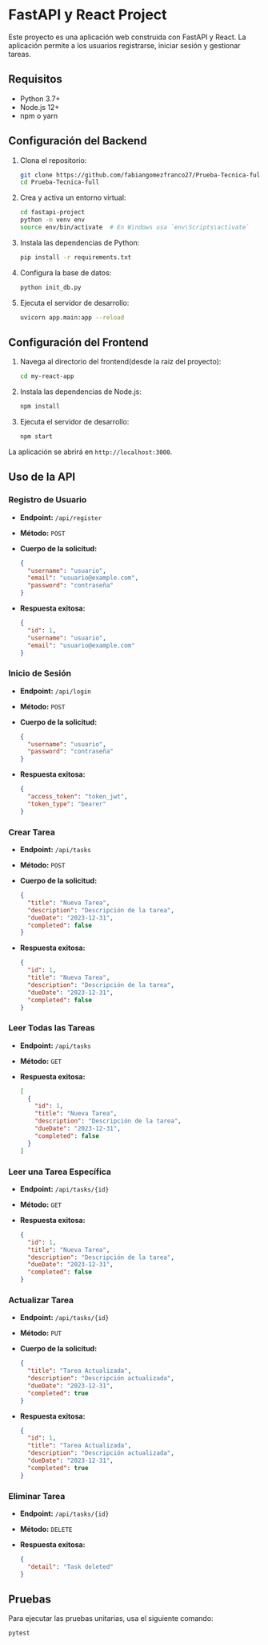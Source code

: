 # FastAPI y React Project

Este proyecto es una aplicación web construida con FastAPI y React. La aplicación permite a los usuarios registrarse, iniciar sesión y gestionar tareas.

## Requisitos

- Python 3.7+
- Node.js 12+
- npm o yarn

## Configuración del Backend

1. Clona el repositorio:

   ```bash
   git clone https://github.com/fabiangomezfranco27/Prueba-Tecnica-full.git
   cd Prueba-Tecnica-full
   ```

2. Crea y activa un entorno virtual:

   ```bash
   cd fastapi-project
   python -m venv env
   source env/bin/activate  # En Windows usa `env\Scripts\activate`
   ```

3. Instala las dependencias de Python:

   ```bash
   pip install -r requirements.txt
   ```

4. Configura la base de datos:

   ```bash
   python init_db.py
   ```

5. Ejecuta el servidor de desarrollo:

   ```bash
   uvicorn app.main:app --reload
   ```

## Configuración del Frontend

1. Navega al directorio del frontend(desde la raiz del proyecto):

   ```bash
   cd my-react-app
   ```

2. Instala las dependencias de Node.js:

   ```bash
   npm install
   ```

3. Ejecuta el servidor de desarrollo:

   ```bash
   npm start
   ```

La aplicación se abrirá en `http://localhost:3000`.

## Uso de la API

### Registro de Usuario

- **Endpoint:** `/api/register`
- **Método:** `POST`
- **Cuerpo de la solicitud:**

  ```json
  {
    "username": "usuario",
    "email": "usuario@example.com",
    "password": "contraseña"
  }
  ```

- **Respuesta exitosa:**

  ```json
  {
    "id": 1,
    "username": "usuario",
    "email": "usuario@example.com"
  }
  ```

### Inicio de Sesión

- **Endpoint:** `/api/login`
- **Método:** `POST`
- **Cuerpo de la solicitud:**

  ```json
  {
    "username": "usuario",
    "password": "contraseña"
  }
  ```

- **Respuesta exitosa:**

  ```json
  {
    "access_token": "token_jwt",
    "token_type": "bearer"
  }
  ```

### Crear Tarea

- **Endpoint:** `/api/tasks`
- **Método:** `POST`
- **Cuerpo de la solicitud:**

  ```json
  {
    "title": "Nueva Tarea",
    "description": "Descripción de la tarea",
    "dueDate": "2023-12-31",
    "completed": false
  }
  ```

- **Respuesta exitosa:**

  ```json
  {
    "id": 1,
    "title": "Nueva Tarea",
    "description": "Descripción de la tarea",
    "dueDate": "2023-12-31",
    "completed": false
  }
  ```

### Leer Todas las Tareas

- **Endpoint:** `/api/tasks`
- **Método:** `GET`
- **Respuesta exitosa:**

  ```json
  [
    {
      "id": 1,
      "title": "Nueva Tarea",
      "description": "Descripción de la tarea",
      "dueDate": "2023-12-31",
      "completed": false
    }
  ]
  ```

### Leer una Tarea Específica

- **Endpoint:** `/api/tasks/{id}`
- **Método:** `GET`
- **Respuesta exitosa:**

  ```json
  {
    "id": 1,
    "title": "Nueva Tarea",
    "description": "Descripción de la tarea",
    "dueDate": "2023-12-31",
    "completed": false
  }
  ```

### Actualizar Tarea

- **Endpoint:** `/api/tasks/{id}`
- **Método:** `PUT`
- **Cuerpo de la solicitud:**

  ```json
  {
    "title": "Tarea Actualizada",
    "description": "Descripción actualizada",
    "dueDate": "2023-12-31",
    "completed": true
  }
  ```

- **Respuesta exitosa:**

  ```json
  {
    "id": 1,
    "title": "Tarea Actualizada",
    "description": "Descripción actualizada",
    "dueDate": "2023-12-31",
    "completed": true
  }
  ```

### Eliminar Tarea

- **Endpoint:** `/api/tasks/{id}`
- **Método:** `DELETE`
- **Respuesta exitosa:**

  ```json
  {
    "detail": "Task deleted"
  }
  ```

## Pruebas

Para ejecutar las pruebas unitarias, usa el siguiente comando:

```bash
pytest
```
